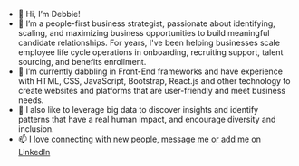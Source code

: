 - 👋 Hi, I’m Debbie!
- 👀 I’m a people-first business strategist, passionate about identifying, scaling, and maximizing business opportunities to build meaningful candidate relationships. For years, I've been helping businesses scale employee life cycle operations in onboarding, recruiting support, talent sourcing, and benefits enrollment.
- 🌱 I’m currently dabbling in Front-End frameworks and have experience with HTML, CSS, JavaScript, Bootstrap, React.js and other technology to create websites and platforms that are user-friendly and meet business needs.
- 💞️ I also like to leverage big data to discover insights and identify patterns that have a real human impact, and encourage diversity and inclusion.
- 📫 [I love connecting with new people, message me or add me on LinkedIn](https://www.linkedin.com/in/debbieleiva/)


<!---
dleiva345/dleiva345 is a ✨ special ✨ repository because its `README.md` (this file) appears on your GitHub profile.
You can click the Preview link to take a look at your changes.
--->
